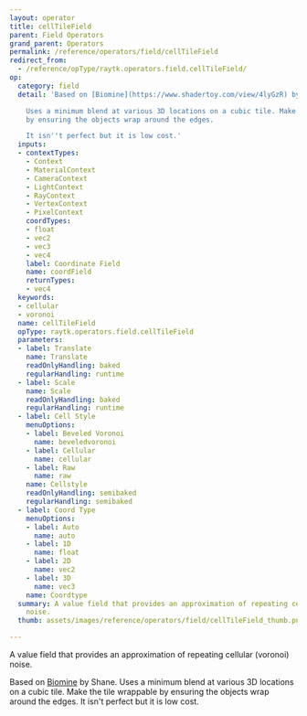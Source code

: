 ```yaml
---
layout: operator
title: cellTileField
parent: Field Operators
grand_parent: Operators
permalink: /reference/operators/field/cellTileField
redirect_from:
  - /reference/opType/raytk.operators.field.cellTileField/
op:
  category: field
  detail: 'Based on [Biomine](https://www.shadertoy.com/view/4lyGzR) by Shane.

    Uses a minimum blend at various 3D locations on a cubic tile. Make the tile wrappable
    by ensuring the objects wrap around the edges.

    It isn''t perfect but it is low cost.'
  inputs:
  - contextTypes:
    - Context
    - MaterialContext
    - CameraContext
    - LightContext
    - RayContext
    - VertexContext
    - PixelContext
    coordTypes:
    - float
    - vec2
    - vec3
    - vec4
    label: Coordinate Field
    name: coordField
    returnTypes:
    - vec4
  keywords:
  - cellular
  - voronoi
  name: cellTileField
  opType: raytk.operators.field.cellTileField
  parameters:
  - label: Translate
    name: Translate
    readOnlyHandling: baked
    regularHandling: runtime
  - label: Scale
    name: Scale
    readOnlyHandling: baked
    regularHandling: runtime
  - label: Cell Style
    menuOptions:
    - label: Beveled Voronoi
      name: beveledvoronoi
    - label: Cellular
      name: cellular
    - label: Raw
      name: raw
    name: Cellstyle
    readOnlyHandling: semibaked
    regularHandling: semibaked
  - label: Coord Type
    menuOptions:
    - label: Auto
      name: auto
    - label: 1D
      name: float
    - label: 2D
      name: vec2
    - label: 3D
      name: vec3
    name: Coordtype
  summary: A value field that provides an approximation of repeating cellular (voronoi)
    noise.
  thumb: assets/images/reference/operators/field/cellTileField_thumb.png

---
```



A value field that provides an approximation of repeating cellular (voronoi) noise.

Based on [Biomine](https://www.shadertoy.com/view/4lyGzR) by Shane.
Uses a minimum blend at various 3D locations on a cubic tile. Make the tile wrappable by ensuring the objects wrap around the edges.
It isn't perfect but it is low cost.